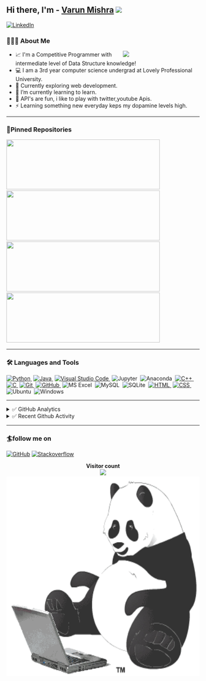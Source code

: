 ## Hi there, I'm - [Varun Mishra][github] <img src="https://raw.githubusercontent.com/iampavangandhi/iampavangandhi/master/gifs/Hi.gif" width="30px"></h2>

[![LinkedIn](https://img.shields.io/badge/linkedin-%230077B5.svg?&style=for-the-badge&logo=linkedin&logoColor=white)](https://www.linkedin.com/in/amit-kumar-76310b16a/)


### 👨🏻‍💻 About Me

<img align='right' src='https://user-images.githubusercontent.com/5713670/87202985-820dcb80-c2b6-11ea-9f56-7ec461c497c3.gif' width='200"'>

- 📈 I'm a Competitive Programmer with intermediate level of Data Structure knowledge!
- 💻 I am a 3rd year computer science undergrad at Lovely Professional University.
- 🔭 Currently exploring web development.
- 🌱 I’m currently learning to learn.
- 🥅 API's are fun, i like to play with twitter,youtube Apis.
- ⚡ Learning something new everyday keps my dopamine levels high.

---

### 📌Pinned Repositories

<p align="left">
<a href="https://github.com/LUC4Ri0/CF-RatedACs">
  <img height="130em" width = "400em" src="https://github-readme-stats.vercel.app/api/pin/?username=LUC4Ri0&repo=CF-RatedACs&title_color=ffffff&icon_color=3DEA6F&text_color=3DEA6F&bg_color=091258" />
</a>
<a href="https://github.com/LUC4Ri0/Pathfinding-Visualizer">
  <img height="130em" width ="400em" src="https://github-readme-stats.vercel.app/api/pin/?username=LUC4Ri0&repo=Pathfinding-Visualizer&title_color=ffffff&icon_color=3DEA6F&text_color=3DEA6F&bg_color=091258" />
</a>
<a href="https://github.com/LUC4Ri0/Portfolio">
  <img height="130em" width="400em" src="https://github-readme-stats.vercel.app/api/pin/?username=LUC4Ri0&repo=Portfolio&title_color=ffffff&icon_color=3DEA6F&text_color=3DEA6F&bg_color=091258" />
</a>
<a href="https://github.com/LUC4Ri0/Shopping-Advisory-Using-CPP">
  <img height="130em" width="400em" src="https://github-readme-stats.vercel.app/api/pin/?username=LUC4Ri0&repo=Shopping-Advisory-Using-CPP&title_color=ffffff&icon_color=3DEA6F&text_color=3DEA6F&bg_color=091258" />
</a>
</p>

---

### 🛠 Languages and Tools

[![Python](https://img.shields.io/badge/-Python-333333?style=flat&logo=python)&nbsp;][python]
[![Java](https://img.shields.io/badge/-Java-333333?style=flat&logo=Java&logoColor=FFA518)&nbsp;][java]
[![Visual Studio Code](https://img.shields.io/badge/-VScode-333333?style=flat&logo=visual-studio-code&logoColor=007ACC)&nbsp;][vscode]
![Jupyter](https://img.shields.io/badge/-Jupyter-333333?style=flat&logo=Jupyter)&nbsp;
![Anaconda](https://img.shields.io/badge/-Anaconda-333333?style=flat&logo=Anaconda)&nbsp;
[![C++](https://img.shields.io/badge/-C++-333333?style=flat&logo=C%2B%2B&logoColor=00599C)&nbsp;][c]
[![C](https://img.shields.io/badge/-C-333333?style=flat&logo=C&logoColor=A8B9CC)&nbsp;][c++]
[![Git](https://img.shields.io/badge/-Git-333333?style=flat&logo=git)&nbsp;][git]
[![GitHub](https://img.shields.io/badge/-GitHub-333333?style=flat&logo=github)&nbsp;][github]
![MS Excel](https://img.shields.io/twitter/url?color=333333&label=MS%20Excel&logo=Microsoft%20Excel&url=https%3A%2F%2Fimg.shields.io%2Fbadge%2F-Windows-333333%3Fstyle%3Dflat%26logo%3DWindows)&nbsp;
![MySQL](https://img.shields.io/twitter/url?color=000000&label=MySQL&logo=MySQL&url=https%3A%2F%2Fimg.shields.io%2Fbadge%2F-Windows-333333%3Fstyle%3Dflat%26logo%3DWindows)&nbsp;
![SQLite](https://img.shields.io/badge/-SQLite-333333?style=flat&logo=SQLite)&nbsp;
[![HTML](https://img.shields.io/badge/-HTML-333333?style=flat&logo=HTML5)&nbsp;][html]
[![CSS](https://img.shields.io/badge/-CSS-333333?style=flat&logo=CSS3&logoColor=1572B6)&nbsp;][css]
![Ubuntu](https://img.shields.io/badge/-Ubuntu-333333?style=flat&logo=Ubuntu)&nbsp;
![Windows](https://img.shields.io/badge/-Windows-333333?style=flat&logo=Windows)&nbsp;

---
<details>
<summary>✅ GitHub Analytics</summary>
<p align="left">
<a href="https://github.com/LUC4Ri0">
  <img height="160em" src="https://github-readme-stats-git-master.LUC4Ri0.vercel.app/api?username=LUC4Ri0&&show_icons=true&title_color=ffffff&icon_color=3DEA6F&text_color=3DEA6F&bg_color=091258" />
  <img height="160em" src="https://github-readme-stats.vercel.app/api/top-langs/?username=LUC4Ri0&layout=compact&title_color=ffffff&icon_color=3DEA6F&text_color=3DEA6F&bg_color=091258" />

</a>
</p>
</details>

<details>
  <summary>✅ Recent Github Activity</summary>
  <img align="center" width="200" height="150" src="https://github.com/LUC4Ri0/luc4ri0/blob/main/assests/pandaLaptop.gif?raw=true"><h2>Comming soon..</h2>
<!--START_SECTION:activity-->

<!--END_SECTION:activity-->

</details>

---

### 🏄follow me on

[![GitHub](https://img.shields.io/badge/github-%23100000.svg?&style=for-the-badge&logo=github&logoColor=white)](https://github.com/LUC4Ri0)
[![Stackoverflow](https://img.shields.io/badge/stack%20overflow-FE7A16?logo=stack-overflow&logoColor=white&style=for-the-badge)](https://stackoverflow.com/users/15076089/varun-mishra)

<p align="center"> 
  <b>Visitor count</b><br>
  <img src="https://profile-counter.glitch.me/LUC4Ri0/count.svg" />
  </br>
      <img align="center" alt="GIF" src="https://github.com/LUC4Ri0/luc4ri0/blob/main/assests/pandaLaptop.gif?raw=true" width="750" height="520" />
</p>

[github]: https://github.com/LUC4Rio
[hackerrank]: https://www.hackerrank.com/varun21999
[codeforces]: https://codeforces.com/profile/varunmsra
[hackerearth]: https://www.hackerearth.com/@varun21999
[stopstalk]: https://www.stopstalk.com/user/profile/varu21999
[atcoder]: https://atcoder.jp/users/varu21999
[linkedin]: https://www.linkedin.com/in/varunmsra/
[vscode]: https://code.visualstudio.com/
[python]: https://www.python.org/doc/
[java]: https://docs.oracle.com/en/java/
[git]: https://git-scm.com/doc
[github]: https://github.com/
[c++]: https://devdocs.io/cpp/
[c]: https://devdocs.io/c/
[css]: https://developer.mozilla.org/en-US/docs/Web/CSS#:~:text=Cascading%20Style%20Sheets%20(CSS)%20is,speech%2C%20or%20on%20other%20media.
[html]: https://devdocs.io/html/



